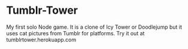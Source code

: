Tumblr-Tower
============

My first solo Node game.
It is a clone of Icy Tower or Doodlejump but it uses cat pictures from Tumblr for platforms.
Try it out at tumblrtower.herokuapp.com
